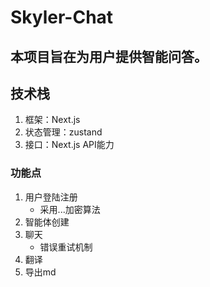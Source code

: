 # Skyler-Chat

## 本项目旨在为用户提供智能问答。

## 技术栈
1. 框架：Next.js
2. 状态管理：zustand
3. 接口：Next.js API能力


### 功能点
1. 用户登陆注册
   - 采用...加密算法
2. 智能体创建
3. 聊天
   - 错误重试机制
4. 翻译
5. 导出md